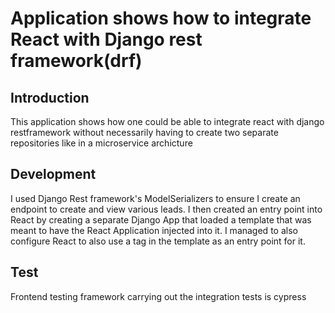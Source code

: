 # Application shows how to integrate React with Django rest framework(drf)

## Introduction
This application shows how one could be able to integrate react with django restframework
without necessarily having to create two separate repositories like in a microservice archicture

## Development
I used Django Rest framework's ModelSerializers to ensure I create an endpoint to create and view various leads. 
I then created an entry point into React by creating a separate Django App that loaded a template that was meant to have the React Application injected into it.
I managed to also configure React to also use a tag in the template as an entry point for it.

## Test
Frontend testing framework carrying out the integration tests is cypress

